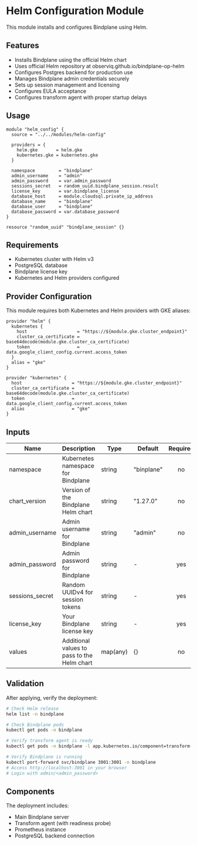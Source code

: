 # Helm Configuration Module

This module installs and configures Bindplane using Helm.

## Features

- Installs Bindplane using the official Helm chart
- Uses official Helm repository at observiq.github.io/bindplane-op-helm
- Configures Postgres backend for production use
- Manages Bindplane admin credentials securely
- Sets up session management and licensing
- Configures EULA acceptance
- Configures transform agent with proper startup delays

## Usage

```hcl
module "helm_config" {
  source = "../../modules/helm-config"

  providers = {
    helm.gke       = helm.gke
    kubernetes.gke = kubernetes.gke
  }

  namespace         = "bindplane"
  admin_username    = "admin"
  admin_password    = var.admin_password
  sessions_secret   = random_uuid.bindplane_session.result
  license_key       = var.bindplane_license
  database_host     = module.cloudsql.private_ip_address
  database_name     = "bindplane"
  database_user     = "bindplane"
  database_password = var.database_password
}

resource "random_uuid" "bindplane_session" {}
```

## Requirements

- Kubernetes cluster with Helm v3
- PostgreSQL database
- Bindplane license key
- Kubernetes and Helm providers configured

## Provider Configuration

This module requires both Kubernetes and Helm providers with GKE aliases:

```hcl
provider "helm" {
  kubernetes {
    host                   = "https://${module.gke.cluster_endpoint}"
    cluster_ca_certificate = base64decode(module.gke.cluster_ca_certificate)
    token                  = data.google_client_config.current.access_token
  }
  alias = "gke"
}

provider "kubernetes" {
  host                   = "https://${module.gke.cluster_endpoint}"
  cluster_ca_certificate = base64decode(module.gke.cluster_ca_certificate)
  token                  = data.google_client_config.current.access_token
  alias                  = "gke"
}
```

## Inputs

| Name            | Description                                 | Type     | Default     | Required |
| --------------- | ------------------------------------------- | -------- | ----------- | :------: |
| namespace       | Kubernetes namespace for Bindplane          | string   | "binplane" |    no    |
| chart_version   | Version of the Bindplane Helm chart         | string   | "1.27.0"    |    no    |
| admin_username  | Admin username for Bindplane                | string   | "admin"     |    no    |
| admin_password  | Admin password for Bindplane                | string   | -           |   yes    |
| sessions_secret | Random UUIDv4 for session tokens            | string   | -           |   yes    |
| license_key     | Your Bindplane license key                  | string   | -           |   yes    |
| values          | Additional values to pass to the Helm chart | map(any) | {}          |    no    |

## Validation

After applying, verify the deployment:

```bash
# Check Helm release
helm list -n bindplane

# Check Bindplane pods
kubectl get pods -n bindplane

# Verify transform agent is ready
kubectl get pods -n bindplane -l app.kubernetes.io/component=transform-agent

# Verify Bindplane is running
kubectl port-forward svc/bindplane 3001:3001 -n bindplane
# Access http://localhost:3001 in your browser
# Login with admin/<admin_password>
```

## Components

The deployment includes:

- Main Bindplane server
- Transform agent (with readiness probe)
- Prometheus instance
- PostgreSQL backend connection
